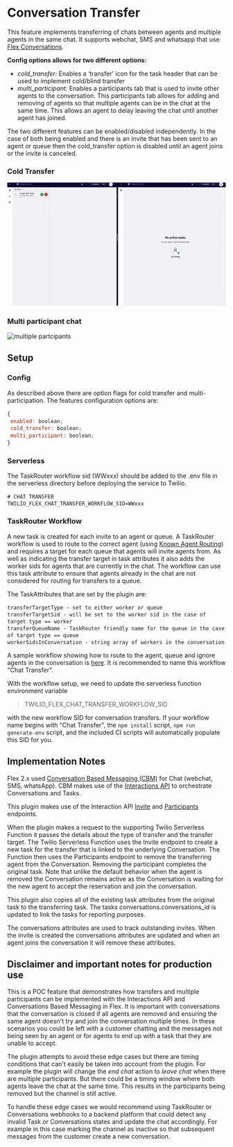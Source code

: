 # Conversation Transfer

This feature implements transferring of chats between agents and multiple agents in the same chat. It supports webchat, SMS and whatsapp that use [Flex Conversations](https://www.twilio.com/docs/flex/conversations).

**Config options allows for two different options:**

- _cold_transfer:_ Enables a ‘transfer’ icon for the task header that can be used to implement cold/blind transfer
- _multi_participant:_ Enables a participants tab that is used to invite other agents to the conversation. This participants tab allows for adding and removing of agents so that multiple agents can be in the chat at the same time. This allows an agent to delay leaving the chat until another agent has joined.

The two different features can be enabled/disabled independently. In the case of both being enabled and there is an invite that has been sent to an agent or queue then the cold_transfer option is disabled until an agent joins or the invite is canceled.

### Cold Transfer
![cold transfer](screenshots/chat-transfer.gif)

### Multi participant chat
![multiple partcipants](screenshots/multi-participant.gif)

## Setup

### Config
As described above there are option flags for cold transfer and multi-participation.
The features configuration options are:
```javascript
{
 enabled: boolean;
 cold_transfer: boolean;
 multi_participant: boolean;
}
```
### Serverless
The TaskRouter workflow sid (WWxxx) should be added to the .env file in the serverless directory before deploying the service to Twilio.
```
# CHAT TRANSFER
TWILIO_FLEX_CHAT_TRANSFER_WORKFLOW_SID=WWxxx
```

### TaskRouter Workflow

A new task is created for each invite to an agent or queue. A TaskRouter workflow is used to route to the correct agent (using [Known Agent Routing](https://www.twilio.com/docs/taskrouter/workflow-configuration/known-agent-routing)) and requires a target for each queue that agents will invite agents from.
As well as indicating the transfer target in task attributes it also adds the worker sids for agents that are currently in the chat. The workflow can use this task attribute to ensure that agents already in the chat are not considered for routing for transfers to a queue.

The TaskAttributes that are set by the plugin are:
```
transferTargetType - set to either worker or queue
transferTargetSid - will be set to the worker sid in the case of target type == worker
transferQueueName - TaskRouter friendly name for the queue in the case of target type == queue
workerSidsInConversation - string array of workers in the conversation
```

A sample workflow showing how to route to the agent, queue and ignore agents in the conversation is [here](example-taskrouter-workflow.json). It is recommended to name this workflow "Chat Transfer".

With the workflow setup, we need to update the serverless function environment variable

> TWILIO_FLEX_CHAT_TRANSFER_WORKFLOW_SID

with the new workflow SID for conversation transfers. If your workflow name begins with "Chat Transfer", the `npm install` script, `npm run generate-env` script, and the included CI scripts will automatically populate this SID for you.


## Implementation Notes

Flex 2.x used [Conversation Based Messaging (CBM)](https://www.twilio.com/docs/flex/conversations) for Chat (webchat, SMS, whatsApp). CBM makes use of the [Interactions API](https://www.twilio.com/docs/flex/developer/conversations/interactions-api) to orchestrate Conversations and Tasks.

This plugin makes use of the Interaction API [Invite](https://www.twilio.com/docs/flex/developer/conversations/interactions-api/invites-subresource) and [Participants](https://www.twilio.com/docs/flex/developer/conversations/interactions-api/interaction-channel-participants) endpoints.

When the plugin makes a request to the supporting Twilio Serverless Function it passes the details about the type of transfer and the transfer target. The Twilio Serverless Function uses the Invite endpoint to create a new task for the transfer that is linked to the underlying Conversation. The Function then uses the Participants endpoint to remove the transferring agent from the Conversation. Removing the participant completes the original task.
Note that unlike the default behavior when the agent is removed the Conversation remains active as the Conversation is waiting for the new agent to accept the reservation and join the conversation.

This plugin also copies all of the existing task attributes from the original task to the transferring task. The tasks conversations.conversations_id is updated to link the tasks for reporting purposes.

The conversations attributes are used to track outstanding invites. When the invite is created the conversations attributes are updated and when an agent joins the conversation it will remove these attributes.

## Disclaimer and important notes for production use

This is a POC feature that demonstrates how transfers and multiple participants can be implemented with the Interactions API and Conversations Based Messaging in Flex. It is important with conversations that the conversation is closed if all agents are removed and ensuring the same agent doesn't try and join the conversation multiple times.
In these scenarios you could be left with a customer chatting and the messages not being seen by an agent or for agents to end up with a task that they are unable to accept.

The plugin attempts to avoid these edge cases but there are timing conditions that can't easily be taken into account from the plugin. For example the plugin will change the *end chat* action to *leave chat* when there are multiple participants. But there could be a timing window where both agents leave the chat at the same time. This results in the participants being removed but the channel is still active.

To handle these edge cases we would recommend using TaskRouter or Conversations webhooks to a backend platform that could detect any invalid Task or Conversations states and update the chat accordingly. For example in this case marking the channel as inactive so that subsequent messages from the customer create a new conversation.

